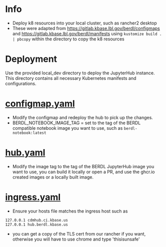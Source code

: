 # Info
* Deploy k8 resources into your local cluster, such as rancher2 desktop
* These were adapted from https://gitlab.kbase.lbl.gov/berdl/configmaps and https://gitlab.kbase.lbl.gov/berdl/manifests using  `kustomize build . | pbcopy` within the directory to copy the k8 resources 

# Deployment
Use the provided local_dev directory to deploy the JupyterHub instance. This directory contains all necessary Kubernetes manifests and configurations.


# [configmap.yaml](configmap.yaml)
* Modify the configmap and redeploy the hub to pick up the changes.
* BERDL_NOTEBOOK_IMAGE_TAG = set to the tag of the BERDL compatible notebook image you want to use, such as `berdl-notebook:latest`

# [hub.yaml](hub.yaml)
* Modify the image tag to the tag of the BERDL JupyterHub image you want to use, you can build it locally or open a PR, and use the ghcr.io created images or a locally built image.


# [ingress.yaml](hub.yaml)
* Ensure your hosts file matches the ingress host such as
```aiignore
127.0.0.1 cdmhub.ci.kbase.us
127.0.0.1 hub.berdl.kbase.us
```
* you can get a copy of the TLS cert from our rancher if you want, otherwise you will have to use chrome and type 'thisisunsafe'

